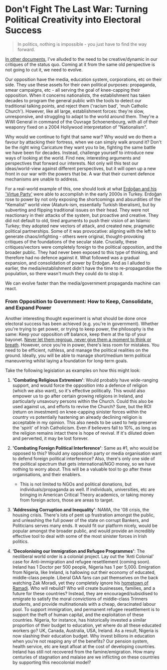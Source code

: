 # Don't Fight The Last War: Turning Political Creativity into Electoral Success

> In politics, nothing is impossible - you just have to find the way forward.

[In other documents](./ideologischer-krieg), I've alluded to the need to be creative/dynamic in our critiques of the status quo. Coming at it from the same old perspective is not going to cut it, we need to evolve. 

Our opposition have the media, education system, corporations, etc on their side. They use these assets for their own political purposes: propaganda, smear campaigns, etc - all serving the goal of knee-capping their opposition. When it concerns nationalists, the establishment has taken decades to program the general public with the tools to detect our traditional talking points, and reject them ('racism bad', 'muh Catholic Church'). However, like all large, establishment forces: they're slow, unresponsive, and struggling to adapt to the world around them. They're a WWI General in command of the Ouvrage Schoenenbourg, with all of their weaponry fixed on a 2004 Hollywood interpretation of "Nationalism".

Why would we continue to fight that same war? Why would we do them a favour by attacking their fortress, when we can simply walk around it? Don't be the right wing Caricature they want you to be, fighting the same battle we have been for decades. Instead, challenge yourself to introduce new ways of looking at the world. Find new, interesting arguments and perspectives that forward our interests. Not only will this test our ideas/world-view against different perspectives, but it will open up a new front in our war with the powers that be. A war that their current defence mechanisms are unable to address. 

For a real-world example of this, one should look at what [Erdoğan and his 'Virtue Party'](https://youtu.be/zvt_jAy5DjA?t=4768) were able to accomplish in the early 2000s in Turkey. Erdoğan rose to power by not only exposing the shortcomings and absurdities of the "Kemalist" world view (Ataturk-ism, essentially Turkish liberalism), but by subverting and flipping traditional issues on their head. They were not reactionary in their attacks of the system, but proactive and creative. They did not default to old, tired arguments to push their vision of an Islamic Turkey; they adopted new vectors of attack, and created new, pragmatic political partnerships. Some of it was provocative: aligning with the left to generate chaos/infighting - others were original, thought-provoking critiques of the foundations of the secular state. Crucially, these critiques/vectors were completely foreign to the political opposition, and the broader public. They had never been exposed to this type of thinking, and therefore had no defence against it. What followed was a gradual expansion, and consolidation of power by Erdoğan. And as I alluded to earlier, the media/establishment didn't have the time to re-propagandise the population, so there wasn't much they could do to stop it.

We can evolve faster than the media/government propaganda machine can react.

### From Opposition to Government: How to Keep, Consolidate, and Expand Power 

Another interesting thought experiment is what should be done once electoral success has been achieved (e.g. you're in government). Whether you're trying to get power, or trying to keep power, the philosophy is the same: Keep your opposition off balance, keep them at the tip of your bayonet. [Never let them regroup, never give them a moment to think or breath](https://youtu.be/0F5zEHVl3tE?t=3105). However, once you're in power, there's less room for mistakes. You need to be efficient, ruthless, and manage the political realities on the ground. Ideally, you will be able to manage short/medium term political maneuvering whilst laying a foundation for long-term goals. 

Take the following legislation as examples on how this might look:

1. **'Combating Religious Extremism'**: Would probably have wide-ranging support, and would force the opposition into a defence of religion (which we also want), so it's effective politically. This would also empower us to go after certain growing religions in Ireland, and particularly unsavoury persons within the Church. Could this also be used against us, and efforts to revive the Church? Sure, but the ROI (return on investment) on knee-capping sinister forces within the country vs potentially hastening an already declining religion is acceptable in my opinion. This also needs to be used to help preserve the 'spirit' of Irish Catholicism. Even if believers fall to 10%, as long as the religion remains intact there is hope of revival. If it's diluted down and perverted, it may be lost forever.

2. **'Combating Foreign Political Interference'**: Same as #1, who would be opposed to this? Would any opposition party or media organisation want to defend foreign political interference? Also, there's only one side of the political spectrum that gets international/NGO money, so we have nothing to worry about. This will be a valuable tool to go after these organisations, and their enablers.
    * This is not limited to NGOs and political donations, but individuals/propaganda as well. If individuals, universities, etc are bringing in American Critical Theory academics, or taking money from foreign actors, those are areas to target.

3. **'Addressing Corruption and Inequality'**: NAMA, the '08 crisis, the housing crisis. There's lots of pent up frustration amongst the public, and unleashing the full power of the state on corrupt Bankers, and Politicians serves many ends. It would fit our platform nicely, would be popular amongst the broader public, and would provide an incredibly effective tool to deal with some of the most sinister forces in Irish politics.

4. **'Decolonising our Immigration and Refugee Programmes'**: The neoliberal world order is a colonial project. Lay out the 'Anti Colonial' case for Anti-immigration and refugee resettlement (coming soon). Ireland has 1 Doctor per 500 people, Nigeria has 1 per 5,000. Emigration from Nigeria, like Ireland, is hallowing out their economy of educated, middle-class people. Liberal GAA fans can pat themselves on the back watching Zak Moradi, yet they completely ignore his [hometown of Ramadi](https://www.youtube.com/watch?v=QQoJ0LiEOlw). Who will rebuild? Who will create businesses, families, and a future for these countries? Instead, they are encouraged/subsidised to emigrate to satisfy the moral convictions of middle-class Trinners students, and provide multinationals with a cheap, deracinated labour pool. To support immigration, and permanent refugee resettlement is to support the theft of human capital, and the exploitation of these countries. Nigeria, for instance, has historically invested a similar proportion of their budget to education, yet where do all these educated workers go? UK, Canada, Australia, USA, Ireland. As a result, Nigeria is now slashing their education budget. Why invest billions in education when you're not reaping any of the benefits? Our pension system, health service, etc are kept afloat at the cost of developing countries. Ireland has still not recovered from the famine/emigration. How many centuries of stagnation and malaise are we inflicting on these countries by supporting this neocolonial model?